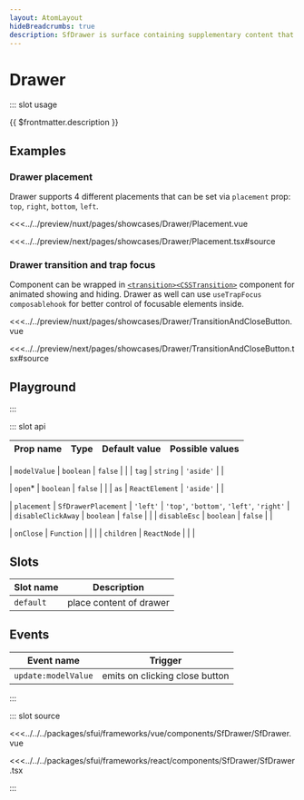 ```yaml
---
layout: AtomLayout
hideBreadcrumbs: true
description: SfDrawer is surface containing supplementary content that is anchored to the left, right, top or bottom edge of the screen.
---
```

# Drawer

::: slot usage

{{ $frontmatter.description }}

## Examples

### Drawer placement

Drawer supports 4 different placements that can be set via `placement` prop: `top`, `right`, `bottom`, `left`.

<Showcase showcase-name="Drawer/Placement" style="min-height:400px">

<!-- vue -->
<<<../../preview/nuxt/pages/showcases/Drawer/Placement.vue
<!-- end vue -->
<!-- react -->
<<<../../preview/next/pages/showcases/Drawer/Placement.tsx#source
<!-- end react -->

</Showcase>

### Drawer transition and trap focus

Component can be wrapped in <!-- vue -->[`<transition>`](https://vuejs.org/guide/built-ins/transition.html#the-transition-component)<!-- end vue --><!-- react -->[`<CSSTransition>`](https://reactcommunity.org/react-transition-group/css-transition)<!-- end react --> component for animated showing and hiding. Drawer as well can use `useTrapFocus`  <!-- vue -->`composable`<!-- end vue --><!-- react -->`hook`<!-- end react --> for better control of focusable elements inside.

<Showcase showcase-name="Drawer/TransitionAndCloseButton" style="min-height: 400px;">

<!-- vue -->
<<<../../preview/nuxt/pages/showcases/Drawer/TransitionAndCloseButton.vue
<!-- end vue -->
<!-- react -->
<<<../../preview/next/pages/showcases/Drawer/TransitionAndCloseButton.tsx#source
<!-- end react -->
</Showcase>

## Playground

<Generate style="height: 600px"/>

:::

::: slot api

| Prop name             | Type                       | Default value | Possible values                        |
|-----------------------|----------------------------|---------------|----------------------------------------|
<!-- vue -->
| `modelValue`            | `boolean`                    | `false`         |                                        |
| `tag`                   | `string`                     | `'aside'`         |                                        |
<!-- end vue -->
<!-- react -->
| `open`\*                  | `boolean`                    | `false`         |                                        |
| `as`                    | `ReactElement`               | `'aside'`         |                                        |
<!-- end react -->
|  `placement`            | `SfDrawerPlacement`         | `'left'`          | `'top'`, `'bottom'`, `'left'`, `'right'`   |                                        
|  `disableClickAway`     | `boolean`                    | `false`        |                                        |
|  `disableEsc`           |  `boolean`                   | `false`        |                                        |
<!-- react -->
|  `onClose`              |  `Function`                  |               |                                        |
|  `children`             |  `ReactNode`                 |               |                                        |
<!-- end react -->
<!-- vue -->

## Slots

| Slot name | Description             |
| --------- | ----------------------- |
| `default`   | place content of drawer |

## Events

| Event name        | Trigger                        |
| ----------------- | ------------------------------ |
| `update:modelValue` | emits on clicking close button |
<!-- end vue -->
:::

::: slot source
<SourceCode>
<!-- vue -->
<<<../../../packages/sfui/frameworks/vue/components/SfDrawer/SfDrawer.vue
<!-- end vue -->
<!-- react -->
<<<../../../packages/sfui/frameworks/react/components/SfDrawer/SfDrawer.tsx
<!-- end react -->
</SourceCode>
:::
